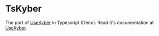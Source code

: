 # TsKyber
The port of [UseKyber](https://usekyber.is-a.dev) in Typescript (Deno).
Read it's documentation at [UseKyber](https://usekyber.is-a.dev).